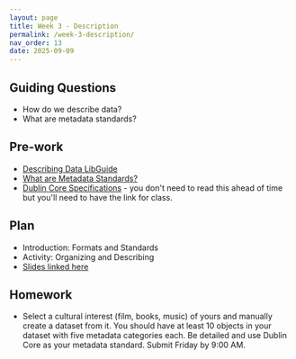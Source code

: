 ```yaml
---
layout: page
title: Week 3 - Description
permalink: /week-3-description/
nav_order: 13
date: 2025-09-09
---
```


## Guiding Questions

* How do we describe data?
* What are metadata standards?

## Pre-work

* [Describing Data LibGuide](https://guides.lib.uci.edu/datamanagement/describe)
* [What are Metadata Standards?](https://www.dcc.ac.uk/guidance/briefing-papers/standards-watch-papers/what-are-metadata-standards)
* [Dublin Core Specifications](https://www.dublincore.org/specifications/dublin-core/dcmi-terms/) - you don't need to read this ahead of time but you'll need to have the link for class. 

## Plan

* Introduction: Formats and Standards
* Activity: Organizing and Describing
* [Slides linked here](/data-for-the-rest-of-us/resources/week-3/description.pptx)

## Homework

* Select a cultural interest (film, books, music) of yours and manually create a dataset from it. You should have at least 10 objects in your dataset with five metadata categories each. Be detailed and use Dublin Core as your metadata standard. Submit Friday by 9:00 AM.